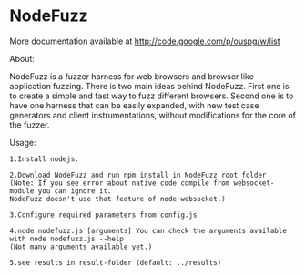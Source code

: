 NodeFuzz
========

More documentation available at http://code.google.com/p/ouspg/w/list

About:

NodeFuzz is a fuzzer harness for web browsers and browser like application fuzzing. There is two main ideas behind NodeFuzz. First one is to create a simple and fast way to fuzz different browsers. Second one is to have one harness that can be easily expanded, with new test case generators and client instrumentations, without modifications for the core of the fuzzer.

Usage:

	1.Install nodejs.

	2.Download NodeFuzz and run npm install in NodeFuzz root folder 
	(Note: If you see error about native code compile from websocket-module you can ignore it. 
	NodeFuzz doesn't use that feature of node-websocket.)

	3.Configure required parameters from config.js

	4.node nodefuzz.js [arguments] You can check the arguments available with node nodefuzz.js --help 
	(Not many arguments available yet.)

	5.see results in result-folder (default: ../results)

